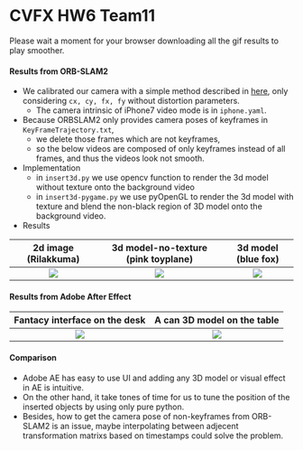 # CVFX HW6 Team11

Please wait a moment for your browser downloading all the gif results to play smoother.

#### Results from ORB-SLAM2
- We calibrated our camera with a simple method described in [here](https://www.oreilly.com/library/view/programming-computer-vision/9781449341916/ch04.html?fbclid=IwAR0f7qhc-c8D7RrQNjl4qOsQ_xED30K9FhtgvQwdSeZTaS4v6vtbiHiGZ-Q), only considering ```cx, cy, fx, fy``` without distortion parameters.
    - The camera intrinsic of iPhone7 video mode is in ```iphone.yaml```.
- Because ORBSLAM2 only provides camera poses of keyframes in ```KeyFrameTrajectory.txt```,
    -  we delete those frames which are not keyframes,
    - so the below videos are composed of only keyframes instead of all frames, and thus the videos look not smooth.
- Implementation
    - in ```insert3d.py``` we use opencv function to render the 3d model without texture onto the background video
    - in ```insert3d-pygame.py``` we use pyOpenGL to render the 3d model with texture and blend the non-black region of 3D model onto the background video.
- Results

| 2d image (Rilakkuma) | 3d model-no-texture (pink toyplane) | 3d model (blue fox) |
| :--: | :--: | :--: |
| ![](result/room-2d.gif) | ![](result/room-3d-notexture.gif) | ![](result/room-3d.gif) |




#### Results from Adobe After Effect
| Fantacy interface on the desk | A can 3D model on the table |
| :--: | :--: |
| ![](AE-result/result0.gif) | ![](AE-result/result1.gif) |


#### Comparison
- Adobe AE has easy to use UI and adding any 3D model or visual effect in AE is intuitive. 
- On the other hand, it take tones of time for us to tune the position of the inserted objects by using only pure python.
- Besides, how to get the camera pose of non-keyframes from ORB-SLAM2 is an issue, maybe interpolating between adjecent transformation matrixs based on timestamps could solve the problem.
